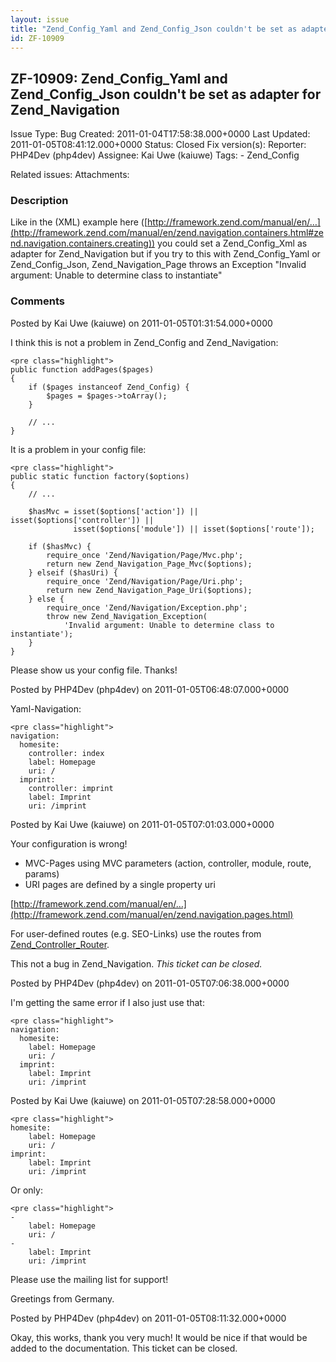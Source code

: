 ```yaml
---
layout: issue
title: "Zend_Config_Yaml and Zend_Config_Json couldn't be set as adapter for Zend_Navigation"
id: ZF-10909
---
```


ZF-10909: Zend\_Config\_Yaml and Zend\_Config\_Json couldn't be set as adapter for Zend\_Navigation
---------------------------------------------------------------------------------------------------

 Issue Type: Bug Created: 2011-01-04T17:58:38.000+0000 Last Updated: 2011-01-05T08:41:12.000+0000 Status: Closed Fix version(s): 
 Reporter:  PHP4Dev (php4dev)  Assignee:  Kai Uwe (kaiuwe)  Tags: - Zend\_Config
 
 Related issues: 
 Attachments: 
### Description

Like in the (XML) example here ([http://framework.zend.com/manual/en/…](http://framework.zend.com/manual/en/zend.navigation.containers.html#zend.navigation.containers.creating)) you could set a Zend\_Config\_Xml as adapter for Zend\_Navigation but if you try to this with Zend\_Config\_Yaml or Zend\_Config\_Json, Zend\_Navigation\_Page throws an Exception "Invalid argument: Unable to determine class to instantiate"

 

 

### Comments

Posted by Kai Uwe (kaiuwe) on 2011-01-05T01:31:54.000+0000

I think this is not a problem in Zend\_Config and Zend\_Navigation:

 
    <pre class="highlight">
    public function addPages($pages)
    {
        if ($pages instanceof Zend_Config) {
            $pages = $pages->toArray();
        }
    
        // ...
    }


It is a problem in your config file:

 
    <pre class="highlight">
    public static function factory($options)
    {
        // ...
    
        $hasMvc = isset($options['action']) || isset($options['controller']) ||
                  isset($options['module']) || isset($options['route']);
    
        if ($hasMvc) {
            require_once 'Zend/Navigation/Page/Mvc.php';
            return new Zend_Navigation_Page_Mvc($options);
        } elseif ($hasUri) {
            require_once 'Zend/Navigation/Page/Uri.php';
            return new Zend_Navigation_Page_Uri($options);
        } else {
            require_once 'Zend/Navigation/Exception.php';
            throw new Zend_Navigation_Exception(
                'Invalid argument: Unable to determine class to instantiate');
        }
    }


Please show us your config file. Thanks!

 

 

Posted by PHP4Dev (php4dev) on 2011-01-05T06:48:07.000+0000

Yaml-Navigation:

 
    <pre class="highlight">
    navigation:
      homesite:
        controller: index
        label: Homepage
        uri: /
      imprint:
        controller: imprint
        label: Imprint
        uri: /imprint


 

 

Posted by Kai Uwe (kaiuwe) on 2011-01-05T07:01:03.000+0000

Your configuration is wrong!

- MVC-Pages using MVC parameters (action, controller, module, route, params)
- URI pages are defined by a single property uri

[http://framework.zend.com/manual/en/…](http://framework.zend.com/manual/en/zend.navigation.pages.html)

For user-defined routes (e.g. SEO-Links) use the routes from [Zend\_Controller\_Router](http://framework.zend.com/manual/en/zend.controller.router.html).

This not a bug in Zend\_Navigation. _This ticket can be closed._

 

 

Posted by PHP4Dev (php4dev) on 2011-01-05T07:06:38.000+0000

I'm getting the same error if I also just use that:

 
    <pre class="highlight">
    navigation:
      homesite:
        label: Homepage
        uri: /
      imprint:
        label: Imprint
        uri: /imprint


 

 

Posted by Kai Uwe (kaiuwe) on 2011-01-05T07:28:58.000+0000

 
    <pre class="highlight">
    homesite:
        label: Homepage
        uri: /
    imprint:
        label: Imprint
        uri: /imprint


Or only:

 
    <pre class="highlight">
    -
        label: Homepage
        uri: /
    -
        label: Imprint
        uri: /imprint


Please use the mailing list for support!

Greetings from Germany.

 

 

Posted by PHP4Dev (php4dev) on 2011-01-05T08:11:32.000+0000

Okay, this works, thank you very much! It would be nice if that would be added to the documentation. This ticket can be closed.

 

 